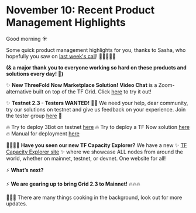 # November 10: Recent Product Management Highlights

Good morning ☀️

Some quick product management highlights for you, thanks to Sasha, who hopefully you saw on [last week's call](https://www.youtube.com/watch?v=KpU7wb2jmyg)! 👷‍♀️👷‍♂️🙌

**(& a major thank you to everyone working so hard on these products and solutions every day! 🌹)**

✨ **New ThreeFold Now Marketplace Solution!**
**Video Chat** is a Zoom-alternative built on top of the TF Grid. Click [here](https://marketplace.threefold.io/marketplace/#/solutions/meetings) to try it out!

✨ **Testnet 2.3 - Testers WANTED!** 👩‍💻
We need your help, dear community, try our solutions on testnet and give us feedback on your experience. Join the tester group [here](https://t.me/joinchat/TSI25Ee-RcQaOmieYJ9Yyg) 💪

🔥 Try to deploy 3Bot on testnet [here](http://deploy3bot.testnet.grid.tf/)
🔥 Try to deploy a TF Now solution [here](http://marketplace.threefold.io/)
🔥 Manual for deployment [here](freeflownation:intro)

🙋‍♀️🙋‍♂️ **Have you seen our new TF Capacity Explorer?**
We have a new ✨ [TF Capacity Explorer site](http://explorer.threefold.io/) ✨ where we showcase ALL nodes from around the world, whether on mainnet, testnet, or devnet. One website for all!

⚡️ **What’s next?**

⚡️ **We are gearing up to bring Grid 2.3 to Mainnet!** 🔥🔥🔥

🥘🥘🥘 There are many things cooking in the background, look out for more updates.